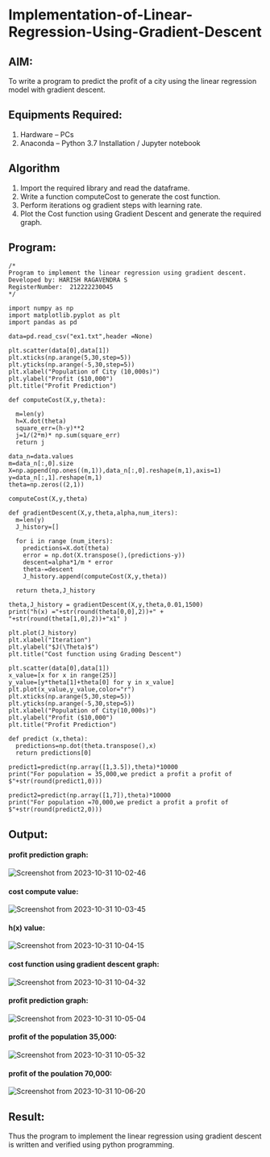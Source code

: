 # Implementation-of-Linear-Regression-Using-Gradient-Descent

## AIM:
To write a program to predict the profit of a city using the linear regression model with gradient descent.

## Equipments Required:
1. Hardware – PCs
2. Anaconda – Python 3.7 Installation / Jupyter notebook

## Algorithm

1. Import the required library and read the dataframe.
2. Write a function computeCost to generate the cost function.
3. Perform iterations og gradient steps with learning rate.
4. Plot the Cost function using Gradient Descent and generate the required graph.
   
## Program:
```
/*
Program to implement the linear regression using gradient descent.
Developed by: HARISH RAGAVENDRA S
RegisterNumber:  212222230045
*/
```
```
import numpy as np
import matplotlib.pyplot as plt
import pandas as pd

data=pd.read_csv("ex1.txt",header =None)

plt.scatter(data[0],data[1])
plt.xticks(np.arange(5,30,step=5))
plt.yticks(np.arange(-5,30,step=5))
plt.xlabel("Population of City (10,000s)")
plt.ylabel("Profit ($10,000")
plt.title("Profit Prediction")

def computeCost(X,y,theta):

  m=len(y)
  h=X.dot(theta)
  square_err=(h-y)**2
  j=1/(2*m)* np.sum(square_err)
  return j

data_n=data.values
m=data_n[:,0].size
X=np.append(np.ones((m,1)),data_n[:,0].reshape(m,1),axis=1)
y=data_n[:,1].reshape(m,1)
theta=np.zeros((2,1))

computeCost(X,y,theta)

def gradientDescent(X,y,theta,alpha,num_iters):
  m=len(y)
  J_history=[]

  for i in range (num_iters):
    predictions=X.dot(theta)
    error = np.dot(X.transpose(),(predictions-y))
    descent=alpha*1/m * error
    theta-=descent
    J_history.append(computeCost(X,y,theta))

  return theta,J_history  

theta,J_history = gradientDescent(X,y,theta,0.01,1500)
print("h(x) ="+str(round(theta[0,0],2))+" + "+str(round(theta[1,0],2))+"x1" )

plt.plot(J_history)
plt.xlabel("Iteration")
plt.ylabel("$J(\Theta)$")
plt.title("Cost function using Grading Descent")

plt.scatter(data[0],data[1])
x_value=[x for x in range(25)]
y_value=[y*theta[1]+theta[0] for y in x_value]
plt.plot(x_value,y_value,color="r")
plt.xticks(np.arange(5,30,step=5))
plt.yticks(np.arange(-5,30,step=5))
plt.xlabel("Population of City(10,000s)")
plt.ylabel("Profit ($10,000")
plt.title("Profit Prediction")

def predict (x,theta):
  predictions=np.dot(theta.transpose(),x)
  return predictions[0]

predict1=predict(np.array([1,3.5]),theta)*10000
print("For population = 35,000,we predict a profit a profit of $"+str(round(predict1,0)))

predict2=predict(np.array([1,7]),theta)*10000
print("For population =70,000,we predict a profit a profit of $"+str(round(predict2,0)))
```

## Output:
#### profit prediction graph:
![Screenshot from 2023-10-31 10-02-46](https://github.com/harish-ragavendra-25/Implementation-of-Linear-Regression-Using-Gradient-Descent/assets/114852180/a2b3cd78-9d33-499f-826d-212330b878ee)
#### cost compute value:
![Screenshot from 2023-10-31 10-03-45](https://github.com/harish-ragavendra-25/Implementation-of-Linear-Regression-Using-Gradient-Descent/assets/114852180/c661cf70-630d-47f3-9894-59c7e1100c39)
#### h(x) value:
![Screenshot from 2023-10-31 10-04-15](https://github.com/harish-ragavendra-25/Implementation-of-Linear-Regression-Using-Gradient-Descent/assets/114852180/f516bf8f-05be-4cf2-825e-6854bf562352)
#### cost function using gradient descent graph:
![Screenshot from 2023-10-31 10-04-32](https://github.com/harish-ragavendra-25/Implementation-of-Linear-Regression-Using-Gradient-Descent/assets/114852180/c4f7f581-c814-4048-bd9d-e24023986c69)
#### profit prediction graph:
![Screenshot from 2023-10-31 10-05-04](https://github.com/harish-ragavendra-25/Implementation-of-Linear-Regression-Using-Gradient-Descent/assets/114852180/2a4d0ef6-1638-488e-99f8-53a2bbcd9560)
#### profit of the population 35,000:
![Screenshot from 2023-10-31 10-05-32](https://github.com/harish-ragavendra-25/Implementation-of-Linear-Regression-Using-Gradient-Descent/assets/114852180/03a16265-6d62-40ae-8c2b-e49706600440)
#### profit of the poulation 70,000:
![Screenshot from 2023-10-31 10-06-20](https://github.com/harish-ragavendra-25/Implementation-of-Linear-Regression-Using-Gradient-Descent/assets/114852180/31ca62e5-7211-4afa-8451-bc81776842de)

## Result:
Thus the program to implement the linear regression using gradient descent is written and verified using python programming.
